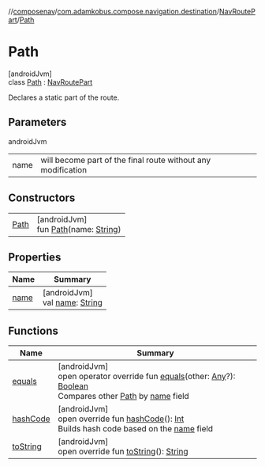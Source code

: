 //[composenav](../../../../index.md)/[com.adamkobus.compose.navigation.destination](../../index.md)/[NavRoutePart](../index.md)/[Path](index.md)

# Path

[androidJvm]\
class [Path](index.md) : [NavRoutePart](../index.md)

Declares a static part of the route.

## Parameters

androidJvm

| | |
|---|---|
| name | will become part of the final route without any modification |

## Constructors

| | |
|---|---|
| [Path](-path.md) | [androidJvm]<br>fun [Path](-path.md)(name: [String](https://kotlinlang.org/api/latest/jvm/stdlib/kotlin/-string/index.html)) |

## Properties

| Name | Summary |
|---|---|
| [name](name.md) | [androidJvm]<br>val [name](name.md): [String](https://kotlinlang.org/api/latest/jvm/stdlib/kotlin/-string/index.html) |

## Functions

| Name | Summary |
|---|---|
| [equals](equals.md) | [androidJvm]<br>open operator override fun [equals](equals.md)(other: [Any](https://kotlinlang.org/api/latest/jvm/stdlib/kotlin/-any/index.html)?): [Boolean](https://kotlinlang.org/api/latest/jvm/stdlib/kotlin/-boolean/index.html)<br>Compares other [Path](index.md) by [name](name.md) field |
| [hashCode](hash-code.md) | [androidJvm]<br>open override fun [hashCode](hash-code.md)(): [Int](https://kotlinlang.org/api/latest/jvm/stdlib/kotlin/-int/index.html)<br>Builds hash code based on the [name](name.md) field |
| [toString](to-string.md) | [androidJvm]<br>open override fun [toString](to-string.md)(): [String](https://kotlinlang.org/api/latest/jvm/stdlib/kotlin/-string/index.html) |
